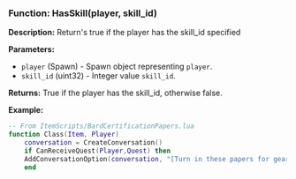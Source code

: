 ### Function: HasSkill(player, skill_id)

**Description:**
Return's true if the player has the skill_id specified

**Parameters:**
- `player` (Spawn) - Spawn object representing `player`.
- `skill_id` (uint32) - Integer value `skill_id`.

**Returns:** True if the player has the skill_id, otherwise false.

**Example:**

```lua
-- From ItemScripts/BardCertificationPapers.lua
function Class(Item, Player)
    conversation = CreateConversation()
    if CanReceiveQuest(Player,Quest) then
    AddConversationOption(conversation, "[Turn in these papers for gear]","QuestStart")
    end
```
